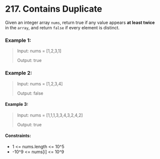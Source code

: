# 217. Contains Duplicate
Given an integer array `nums`, return true if any value appears **at least twice** in the `array`, and return `false` if every element is distinct.

### Example 1:

> Input: nums = [1,2,3,1]
> 
> Output: true

### Example 2:

> Input: nums = [1,2,3,4]
> 
> Output: false

#### Example 3:

> Input: nums = [1,1,1,3,3,4,3,2,4,2]
> 
> Output: true
 

#### Constraints:

+ 1 <= nums.length <= 10^5
+ -10^9 <= nums[i] <= 10^9
